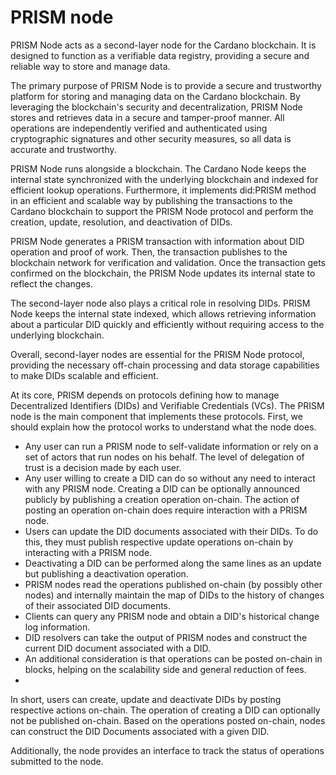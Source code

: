 # PRISM node
PRISM Node acts as a second-layer node for the Cardano blockchain. It is designed to function as a verifiable data registry, providing a secure and reliable way to store and manage data.

The primary purpose of PRISM Node is to provide a secure and trustworthy platform for storing and managing data on the Cardano blockchain. By leveraging the blockchain's security and decentralization, PRISM Node stores and retrieves data in a secure and tamper-proof manner. All operations are independently verified and authenticated using cryptographic signatures and other security measures, so all data is accurate and trustworthy.

PRISM Node runs alongside a blockchain. The Cardano Node keeps the internal state synchronized with the underlying blockchain and indexed for efficient lookup operations. Furthermore, it implements did:PRISM method in an efficient and scalable way by publishing the transactions to the Cardano blockchain to support the PRISM Node protocol and perform the creation, update, resolution, and deactivation of DIDs.

PRISM Node generates a PRISM transaction with information about DID operation and proof of work. Then, the transaction publishes to the blockchain network for verification and validation. Once the transaction gets confirmed on the blockchain, the PRISM Node updates its internal state to reflect the changes.

The second-layer node also plays a critical role in resolving DIDs. PRISM Node keeps the internal state indexed, which allows retrieving information about a particular DID quickly and efficiently without requiring access to the underlying blockchain.

Overall, second-layer nodes are essential for the PRISM Node protocol, providing the necessary off-chain processing and data storage capabilities to make DIDs scalable and efficient.

At its core, PRISM depends on protocols defining how to manage Decentralized Identifiers (DIDs) and Verifiable Credentials (VCs).
The PRISM node is the main component that implements these protocols. First, we should explain how the protocol works to understand what the node does.

- Any user can run a PRISM node to self-validate information or rely on a set of actors that run nodes on his behalf. The level of delegation of trust is a decision made by each user.
- Any user willing to create a DID can do so without any need to interact with any PRISM node. Creating a DID can be optionally announced publicly by publishing a creation operation on-chain. The action of posting an operation on-chain does require interaction with a PRISM node.
- Users can update the DID documents associated with their DIDs. To do this, they must publish respective update operations on-chain by interacting with a PRISM node.
- Deactivating a DID can be performed along the same lines as an update but publishing a deactivation operation.
- PRISM nodes read the operations published on-chain (by possibly other nodes) and internally maintain the map of DIDs to the history of changes of their associated DID documents.
- Clients can query any PRISM node and obtain a DID's historical change log information.
- DID resolvers can take the output of PRISM nodes and construct the current DID document associated with a DID.
- An additional consideration is that operations can be posted on-chain in blocks, helping on the scalability side and general reduction of fees.
- 
In short, users can create, update and deactivate DIDs by posting respective actions on-chain. The operation of creating a DID can optionally not be published on-chain. Based on the operations posted on-chain, nodes can construct the DID Documents associated with a given DID.

Additionally, the node provides an interface to track the status of operations submitted to the node.
